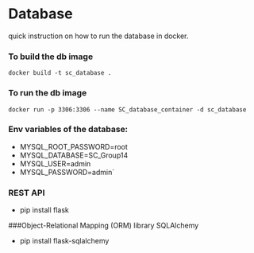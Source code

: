 # Database
quick instruction on how to run the database in docker.
### To build the db image
`docker build -t sc_database .`

### To run the db image
`docker run -p 3306:3306 --name SC_database_container -d sc_database`

### Env variables of the database:
* MYSQL_ROOT_PASSWORD=root
* MYSQL_DATABASE=SC_Group14
* MYSQL_USER=admin
* MYSQL_PASSWORD=admin`


### REST API
* pip install flask

###Object-Relational Mapping (ORM) library SQLAlchemy
* pip install flask-sqlalchemy

